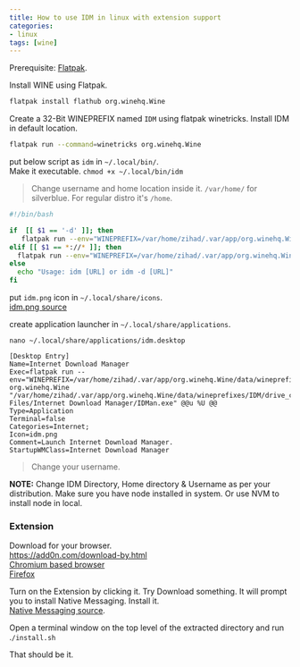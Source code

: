 ```yaml
---
title: How to use IDM in linux with extension support
categories:
- linux
tags: [wine]
---
```


Prerequisite: [Flatpak](https://flatpak.org/setup/).  

Install WINE using Flatpak.  
```bash
flatpak install flathub org.winehq.Wine
```

Create a 32-Bit WINEPREFIX named `IDM` using flatpak winetricks. Install IDM in default location.  

```bash
flatpak run --command=winetricks org.winehq.Wine
```

put below script as `idm` in `~/.local/bin/`.  
Make it executable. `chmod +x ~/.local/bin/idm`  
> Change username and home location inside it.  `/var/home/` for silverblue. For regular distro it's `/home`.  

```bash
#!/bin/bash

if  [[ $1 == '-d' ]]; then
   flatpak run --env="WINEPREFIX=/var/home/zihad/.var/app/org.winehq.Wine/data/wineprefixes/IDM/" org.winehq.Wine "/var/home/zihad/.var/app/org.winehq.Wine/data/wineprefixes/IDM/drive_c/Program Files/Internet Download Manager/IDMan.exe" /d "$2"
elif [[ $1 == *://* ]]; then
  flatpak run --env="WINEPREFIX=/var/home/zihad/.var/app/org.winehq.Wine/data/wineprefixes/IDM/" org.winehq.Wine "/var/home/zihad/.var/app/org.winehq.Wine/data/wineprefixes/IDM/drive_c/Program Files/Internet Download Manager/IDMan.exe" /d "$1"
else
  echo "Usage: idm [URL] or idm -d [URL]"
fi
```

put `idm.png` icon in `~/.local/share/icons`.  
[idm.png source](https://github.com/tazihad/idm-linux)

create application launcher in `~/.local/share/applications`.

`nano ~/.local/share/applications/idm.desktop`  

```desktop
[Desktop Entry]
Name=Internet Download Manager
Exec=flatpak run --env="WINEPREFIX=/var/home/zihad/.var/app/org.winehq.Wine/data/wineprefixes/IDM/" org.winehq.Wine "/var/home/zihad/.var/app/org.winehq.Wine/data/wineprefixes/IDM/drive_c/Program Files/Internet Download Manager/IDMan.exe" @@u %U @@
Type=Application
Terminal=false
Categories=Internet;
Icon=idm.png
Comment=Launch Internet Download Manager.
StartupWMClass=Internet Download Manager
```  
> Change your username.

**NOTE:** Change IDM Directory, Home directory & Username as per your distribution. Make sure you have node installed in system. Or use NVM to install node in local.


### Extension

Download for your browser.  
https://add0n.com/download-by.html  
[Chromium based browser](https://chrome.google.com/webstore/detail/download-by-idm/lgbipmmmnjifkiiikaffhceflifbmhib)  
[Firefox](https://addons.mozilla.org/en-US/firefox/addon/download-by-idm/)  

Turn on the Extension by clicking it. Try Download something. It will prompt you to install Native Messaging. Install it.  
[Native Messaging source](https://github.com/Emano-Waldeck/native-client/releases/tag/0.1.5).  

Open a terminal window on the top level of the extracted directory and run .`/install.sh`

That should be it.
